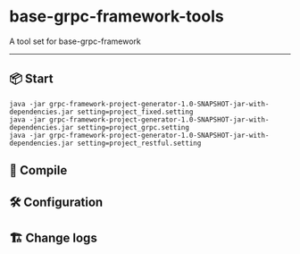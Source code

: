 # base-grpc-framework-tools
A tool set for base-grpc-framework

-------------------------------------------------------------------------------
## 📦 Start
```
java -jar grpc-framework-project-generator-1.0-SNAPSHOT-jar-with-dependencies.jar setting=project_fixed.setting
java -jar grpc-framework-project-generator-1.0-SNAPSHOT-jar-with-dependencies.jar setting=project_grpc.setting
java -jar grpc-framework-project-generator-1.0-SNAPSHOT-jar-with-dependencies.jar setting=project_restful.setting
```
## 🧬 Compile

## 🛠️ Configuration

## 🏗️ Change logs
